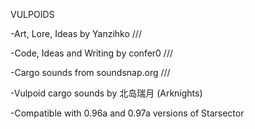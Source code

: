 VULPOIDS

-Art, Lore, Ideas by Yanzihko ///

-Code, Ideas and Writing by confer0 ///

-Cargo sounds from soundsnap.org ///

-Vulpoid cargo sounds by 北岛瑞月 (Arknights)

-Compatible with 0.96a and 0.97a versions of Starsector
